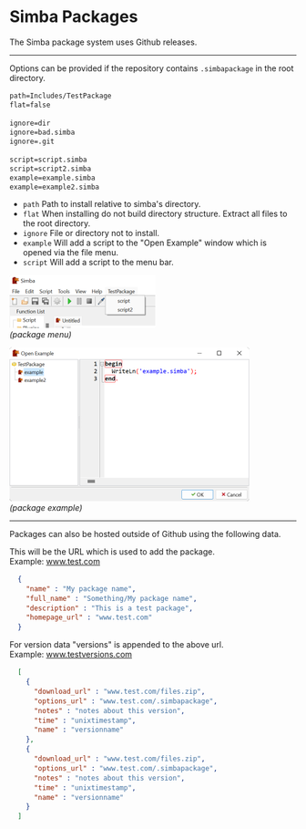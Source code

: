 Simba Packages
==============

The Simba package system uses Github releases.

----

Options can be provided if the repository contains `.simbapackage` in the root directory.

```
path=Includes/TestPackage
flat=false

ignore=dir
ignore=bad.simba
ignore=.git

script=script.simba
script=script2.simba
example=example.simba
example=example2.simba
```

- `path` Path to install relative to simba's directory. 
- `flat` When installing do not build directory structure. Extract all files to the root directory.
- `ignore` File or directory not to install.
- `example` Will add a script to the "Open Example" window which is opened via the file menu.
- `script` Will add a script to the menu bar.

![Package menu](Images/docs/package_menu.png)  
*(package menu)*

![Package open example](Images/docs/package_openexample.png)  
*(package example)*

----

Packages can also be hosted outside of Github using the following data.

This will be the URL which is used to add the package.  
Example: www.test.com  
```json  
  {
    "name" : "My package name",
    "full_name" : "Something/My package name",
    "description" : "This is a test package",
    "homepage_url" : "www.test.com"
  }
```

For version data "versions" is appended to the above url.  
Example: www.testversions.com
```json
  [
    {
      "download_url" : "www.test.com/files.zip",
      "options_url" : "www.test.com/.simbapackage",
      "notes" : "notes about this version",
      "time" : "unixtimestamp",
      "name" : "versionname"
    },
    {
      "download_url" : "www.test.com/files.zip",
      "options_url" : "www.test.com/.simbapackage",
      "notes" : "notes about this version",
      "time" : "unixtimestamp",
      "name" : "versionname"
    }
  ]
```
